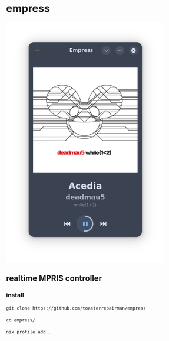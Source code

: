 # empress

![test](resources/screenshot.png)

## realtime MPRIS controller

### install

```
git clone https://github.com/toasterrepairman/empress

cd empress/

nix profile add .
```

